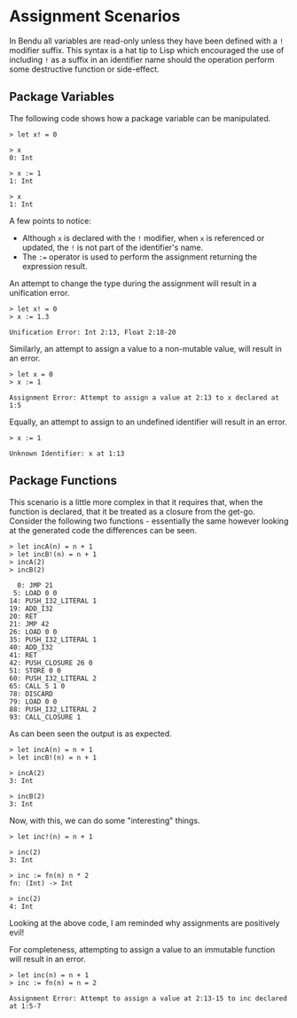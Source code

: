 # Assignment Scenarios

In Bendu all variables are read-only unless they have been defined with a `!` modifier suffix. This syntax is a hat tip to Lisp which encouraged the use of including `!` as a suffix in an identifier name should the operation perform some destructive function or side-effect.  

## Package Variables

The following code shows how a package variable can be manipulated.

```bendu-repl
> let x! = 0

> x
0: Int

> x := 1
1: Int

> x
1: Int
```

A few points to notice:

- Although `x` is declared with the `!` modifier, when `x` is referenced or updated, the `!` is not part of the identifier's name.
- The `:=` operator is used to perform the assignment returning the expression result.

An attempt to change the type during the assignment will result in a unification error.

```bendu-error
> let x! = 0
> x := 1.3

Unification Error: Int 2:13, Float 2:18-20
```

Similarly, an attempt to assign a value to a non-mutable value, will result in an error.

```bendu-error
> let x = 0
> x := 1

Assignment Error: Attempt to assign a value at 2:13 to x declared at 1:5
```

Equally, an attempt to assign to an undefined identifier will result in an error.

```bendu-error
> x := 1

Unknown Identifier: x at 1:13
```

## Package Functions

This scenario is a little more complex in that it requires that, when the function is declared, that it be treated as a closure from the get-go.  Consider the following two functions - essentially the same however looking at the generated code the differences can be seen.

```bendu-dis
> let incA(n) = n + 1
> let incB!(n) = n + 1
> incA(2)
> incB(2)

  0: JMP 21
 5: LOAD 0 0
14: PUSH_I32_LITERAL 1
19: ADD_I32
20: RET
21: JMP 42
26: LOAD 0 0
35: PUSH_I32_LITERAL 1
40: ADD_I32
41: RET
42: PUSH_CLOSURE 26 0
51: STORE 0 0
60: PUSH_I32_LITERAL 2
65: CALL 5 1 0
78: DISCARD
79: LOAD 0 0
88: PUSH_I32_LITERAL 2
93: CALL_CLOSURE 1
```

As can been seen the output is as expected.

```bendu-repl
> let incA(n) = n + 1
> let incB!(n) = n + 1

> incA(2)
3: Int

> incB(2)
3: Int
```

Now, with this, we can do some "interesting" things.

```bendu-repl
> let inc!(n) = n + 1

> inc(2)
3: Int

> inc := fn(n) n * 2
fn: (Int) -> Int

> inc(2)
4: Int
```

Looking at the above code, I am reminded why assignments are positively evil!

For completeness, attempting to assign a value to an immutable function will result in an error.

```bendu-error
> let inc(n) = n + 1
> inc := fn(n) = n = 2

Assignment Error: Attempt to assign a value at 2:13-15 to inc declared at 1:5-7
```
